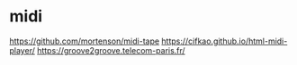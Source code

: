 # midi

https://github.com/mortenson/midi-tape
https://cifkao.github.io/html-midi-player/
https://groove2groove.telecom-paris.fr/
